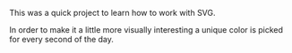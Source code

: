This was a quick project to learn how to work with SVG.

In order to make it a little more visually interesting a unique color is picked for every second of the day.

